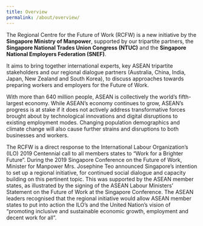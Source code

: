```yaml
---
title: Overview
permalink: /about/overview/
---
```


The Regional Centre for the Future of Work (RCFW) is a new initiative by the **Singapore Ministry of Manpower**, supported by our tripartite partners, the **Singapore National Trades Union Congress (NTUC)** and the **Singapore National Employers Federation (SNEF)**.

It aims to bring together international experts, key ASEAN tripartite stakeholders and our regional dialogue partners (Australia, China, India, Japan, New Zealand and South Korea), to discuss approaches towards preparing workers and employers for the Future of Work. 

With more than 640 million people, ASEAN is collectively the world’s fifth-largest economy. While ASEAN’s economy continues to grow, ASEAN’s progress is at stake if it does not actively address transformative forces brought about by technological innovations and digital disruptions to existing employment modes. Changing population demographics and climate change will also cause further strains and disruptions to both businesses and workers.

The RCFW is a direct response to the International Labour Organization’s (ILO) 2019 Centennial call to all members states to “Work for a Brighter Future”. During the 2019 Singapore Conference on the Future of Work, Minister for Manpower Mrs. Josephine Teo announced Singapore’s intention to set up a regional initiative, for continued social dialogue and capacity building on this pertinent topic. This was supported by the ASEAN member states, as illustrated by the signing of the ASEAN Labour Ministers’ Statement on the Future of Work at the Singapore Conference. The ASEAN leaders recognised that the regional initiative would allow ASEAN member states to put into action the ILO’s and the United Nation’s vision of “promoting inclusive and sustainable economic growth, employment and decent work for all”.
